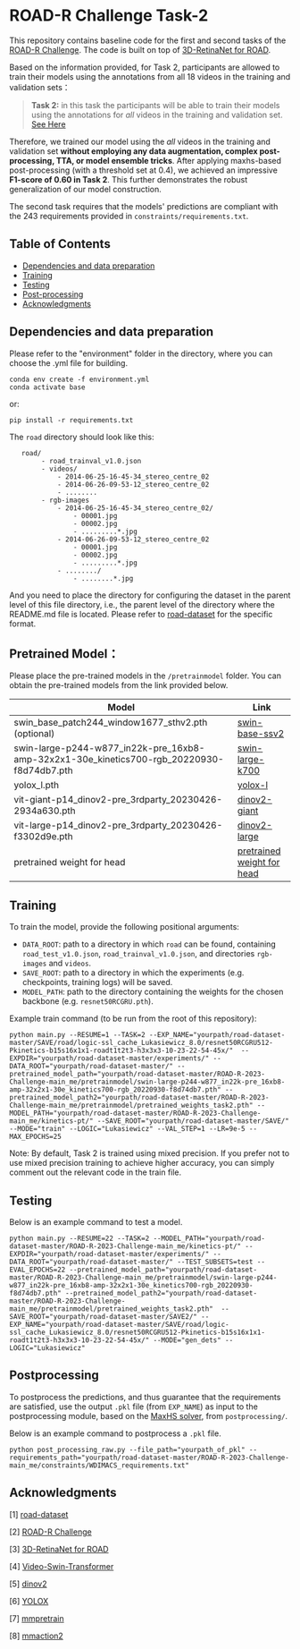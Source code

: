 # ROAD-R Challenge Task-2
This repository contains baseline code for the first and second tasks of the [ROAD-R Challenge](https://sites.google.com/view/road-r/).
The code is built on top of [3D-RetinaNet for ROAD](https://github.com/gurkirt/road-dataset).

Based on the information provided, for Task 2, participants are allowed to train their models using the annotations from all 18 videos in the training and validation sets：

> **Task 2:** in this task the participants will be able to train their models using the annotations for *all* videos in the training and validation set. [See Here](https://eval.ai/web/challenges/challenge-page/2081/evaluation)

Therefore, we trained our model using the *all* videos in the training and validation set **without employing any data augmentation, complex post-processing, TTA, or model ensemble tricks**. After applying maxhs-based post-processing (with a threshold set at 0.4), we achieved an impressive **F1-score of 0.60 in Task 2**. This further demonstrates the robust generalization of our model construction.

The second task requires that the models' predictions are compliant with the 243 requirements provided in `constraints/requirements.txt`.

## Table of Contents
- <a href='#dep'>Dependencies and data preparation</a>
- <a href='#training'>Training</a>
- <a href='#testing'>Testing</a>
- <a href='#postprocessing'>Post-processing</a>
- <a href='#Acknowledgments'>Acknowledgments</a>

## Dependencies and data preparation
Please refer to the "environment" folder in the directory, where you can choose the .yml file for building.

```
conda env create -f environment.yml
conda activate base
```

or:

```
pip install -r requirements.txt
```

The `road` directory should look like this:

```
   road/
        - road_trainval_v1.0.json
        - videos/
            - 2014-06-25-16-45-34_stereo_centre_02
            - 2014-06-26-09-53-12_stereo_centre_02
            - ........
        - rgb-images
            - 2014-06-25-16-45-34_stereo_centre_02/
                - 00001.jpg
                - 00002.jpg
                - .........*.jpg
            - 2014-06-26-09-53-12_stereo_centre_02
                - 00001.jpg
                - 00002.jpg
                - .........*.jpg
            - ......../
                - ........*.jpg
```

And you need to place the directory for configuring the dataset in the parent level of this file directory, i.e., the parent level of the directory where the README.md file is located. Please refer to [road-dataset](https://github.com/gurkirt/road-dataset) for the specific format.

## Pretrained Model：

Please place the pre-trained models in the `/pretrainmodel` folder. You can obtain the pre-trained models from the link provided below.

| Model                                                        | Link                                                         |
| ------------------------------------------------------------ | ------------------------------------------------------------ |
| swin_base_patch244_window1677_sthv2.pth (optional)           | [swin-base-ssv2](https://github.com/SwinTransformer/storage/releases/download/v1.0.4/swin_base_patch244_window1677_sthv2.pth) |
| swin-large-p244-w877_in22k-pre_16xb8-amp-32x2x1-30e_kinetics700-rgb_20220930-f8d74db7.pth | [swin-large-k700](https://download.openmmlab.com/mmaction/v1.0/recognition/swin/swin-large-p244-w877_in22k-pre_16xb8-amp-32x2x1-30e_kinetics700-rgb/swin-large-p244-w877_in22k-pre_16xb8-amp-32x2x1-30e_kinetics700-rgb_20220930-f8d74db7.pth) |
| yolox_l.pth                                                  | [yolox-l](https://github.com/Megvii-BaseDetection/YOLOX/releases/download/0.1.1rc0/yolox_l.pth) |
| vit-giant-p14_dinov2-pre_3rdparty_20230426-2934a630.pth      | [dinov2-giant](https://download.openmmlab.com/mmpretrain/v1.0/dinov2/vit-giant-p14_dinov2-pre_3rdparty_20230426-2934a630.pth) |
| vit-large-p14_dinov2-pre_3rdparty_20230426-f3302d9e.pth      | [dinov2-large](https://download.openmmlab.com/mmpretrain/v1.0/dinov2/vit-large-p14_dinov2-pre_3rdparty_20230426-f3302d9e.pth) |
| pretrained weight for head                                   | [pretrained weight for head](https://drive.google.com/drive/folders/1Kw6aMJ9D7PktVQkWfBf_KvAUAamTaEU-) |

## Training

To train the model, provide the following positional arguments:
 - `DATA_ROOT`: path to a directory in which `road` can be found, containing `road_test_v1.0.json`, `road_trainval_v1.0.json`, and directories `rgb-images` and `videos`.
 - `SAVE_ROOT`: path to a directory in which the experiments (e.g. checkpoints, training logs) will be saved.
 - `MODEL_PATH`: path to the directory containing the weights for the chosen backbone (e.g. `resnet50RCGRU.pth`).

Example train command (to be run from the root of this repository):

```
python main.py --RESUME=1 --TASK=2 --EXP_NAME="yourpath/road-dataset-master/SAVE/road/logic-ssl_cache_Lukasiewicz_8.0/resnet50RCGRU512-Pkinetics-b15s16x1x1-roadt1t2t3-h3x3x3-10-23-22-54-45x/"  --EXPDIR="yourpath/road-dataset-master/experiments/" --DATA_ROOT="yourpath/road-dataset-master/" --pretrained_model_path="yourpath/road-dataset-master/ROAD-R-2023-Challenge-main_me/pretrainmodel/swin-large-p244-w877_in22k-pre_16xb8-amp-32x2x1-30e_kinetics700-rgb_20220930-f8d74db7.pth" --pretrained_model_path2="yourpath/road-dataset-master/ROAD-R-2023-Challenge-main_me/pretrainmodel/pretrained_weights_task2.pth" --MODEL_PATH="yourpath/road-dataset-master/ROAD-R-2023-Challenge-main_me/kinetics-pt/" --SAVE_ROOT="yourpath/road-dataset-master/SAVE/" --MODE="train" --LOGIC="Lukasiewicz" --VAL_STEP=1 --LR=9e-5 --MAX_EPOCHS=25
```

Note: By default, Task 2 is trained using mixed precision. If you prefer not to use mixed precision training to achieve higher accuracy, you can simply comment out the relevant code in the train file.

## Testing 

Below is an example command to test a model.

```
python main.py --RESUME=22 --TASK=2 --MODEL_PATH="yourpath/road-dataset-master/ROAD-R-2023-Challenge-main_me/kinetics-pt/" --EXPDIR="yourpath/road-dataset-master/experiments/" --DATA_ROOT="yourpath/road-dataset-master/" --TEST_SUBSETS=test --EVAL_EPOCHS=22 --pretrained_model_path="yourpath/road-dataset-master/ROAD-R-2023-Challenge-main_me/pretrainmodel/swin-large-p244-w877_in22k-pre_16xb8-amp-32x2x1-30e_kinetics700-rgb_20220930-f8d74db7.pth" --pretrained_model_path2="yourpath/road-dataset-master/ROAD-R-2023-Challenge-main_me/pretrainmodel/pretrained_weights_task2.pth"  --SAVE_ROOT="yourpath/road-dataset-master/SAVE2/" --EXP_NAME="yourpath/road-dataset-master/SAVE/road/logic-ssl_cache_Lukasiewicz_8.0/resnet50RCGRU512-Pkinetics-b15s16x1x1-roadt1t2t3-h3x3x3-10-23-22-54-45x/" --MODE="gen_dets" --LOGIC="Lukasiewicz"
```

## Postprocessing

To postprocess the predictions, and thus guarantee that the requirements are satisfied, use the output `.pkl` file (from `EXP_NAME`) as input to the postprocessing module, based on the [MaxHS solver](https://github.com/fbacchus/MaxHS/tree/master), from `postprocessing/`.

Below is an example command to postprocess a `.pkl` file.

```
python post_processing_raw.py --file_path="yourpath_of_pkl" --requirements_path="yourpath/road-dataset-master/ROAD-R-2023-Challenge-main_me/constraints/WDIMACS_requirements.txt" 
```

## Acknowledgments

[1] [road-dataset](https://github.com/gurkirt/road-dataset)

[2] [ROAD-R Challenge](https://sites.google.com/view/road-r/)

[3] [3D-RetinaNet for ROAD](https://github.com/gurkirt/road-dataset)

[4] [Video-Swin-Transformer](https://github.com/SwinTransformer/Video-Swin-Transformer)

[5] [dinov2](https://github.com/facebookresearch/dinov2)

[6] [YOLOX](https://github.com/Megvii-BaseDetection/YOLOX)

[7] [mmpretrain](https://github.com/open-mmlab/mmpretrain)

[8] [mmaction2](https://github.com/open-mmlab/mmaction2)
